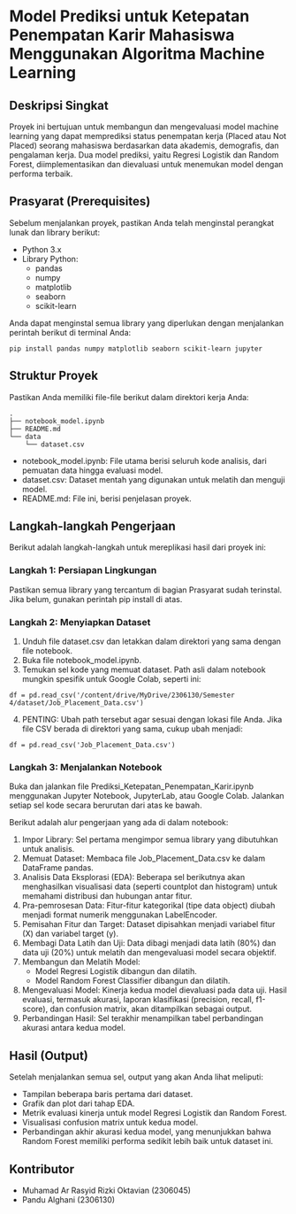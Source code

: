 # Model Prediksi untuk Ketepatan Penempatan Karir Mahasiswa Menggunakan Algoritma Machine Learning

## Deskripsi Singkat
Proyek ini bertujuan untuk membangun dan mengevaluasi model machine learning yang dapat memprediksi status penempatan kerja (Placed atau Not Placed) seorang mahasiswa berdasarkan data akademis, demografis, dan pengalaman kerja. Dua model prediksi, yaitu Regresi Logistik dan Random Forest, diimplementasikan dan dievaluasi untuk menemukan model dengan performa terbaik.

## Prasyarat (Prerequisites)
Sebelum menjalankan proyek, pastikan Anda telah menginstal perangkat lunak dan library berikut:
- Python 3.x
- Library Python:
  - pandas
  - numpy
  - matplotlib
  - seaborn
  - scikit-learn

Anda dapat menginstal semua library yang diperlukan dengan menjalankan perintah berikut di terminal Anda:
```
pip install pandas numpy matplotlib seaborn scikit-learn jupyter
```

## Struktur Proyek
Pastikan Anda memiliki file-file berikut dalam direktori kerja Anda:
```
.
├── notebook_model.ipynb
├── README.md
└── data
    └── dataset.csv
```
- notebook_model.ipynb: File utama berisi seluruh kode analisis, dari pemuatan data hingga evaluasi model.
- dataset.csv: Dataset mentah yang digunakan untuk melatih dan menguji model.
- README.md: File ini, berisi penjelasan proyek.

## Langkah-langkah Pengerjaan
Berikut adalah langkah-langkah untuk mereplikasi hasil dari proyek ini:

### Langkah 1: Persiapan Lingkungan
Pastikan semua library yang tercantum di bagian Prasyarat sudah terinstal. Jika belum, gunakan perintah pip install di atas.

### Langkah 2: Menyiapkan Dataset
1. Unduh file dataset.csv dan letakkan dalam direktori yang sama dengan file notebook.
2. Buka file notebook_model.ipynb.
3. Temukan sel kode yang memuat dataset. Path asli dalam notebook mungkin spesifik untuk Google Colab, seperti ini:
```
df = pd.read_csv('/content/drive/MyDrive/2306130/Semester 4/dataset/Job_Placement_Data.csv')
```
4. PENTING: Ubah path tersebut agar sesuai dengan lokasi file Anda. Jika file CSV berada di direktori yang sama, cukup ubah menjadi:
```
df = pd.read_csv('Job_Placement_Data.csv')
```

### Langkah 3: Menjalankan Notebook
Buka dan jalankan file Prediksi_Ketepatan_Penempatan_Karir.ipynb menggunakan Jupyter Notebook, JupyterLab, atau Google Colab. Jalankan setiap sel kode secara berurutan dari atas ke bawah.

Berikut adalah alur pengerjaan yang ada di dalam notebook:

1. Impor Library: Sel pertama mengimpor semua library yang dibutuhkan untuk analisis.
2. Memuat Dataset: Membaca file Job_Placement_Data.csv ke dalam DataFrame pandas.
3. Analisis Data Eksplorasi (EDA): Beberapa sel berikutnya akan menghasilkan visualisasi data (seperti countplot dan histogram) untuk memahami distribusi dan hubungan antar fitur.
4. Pra-pemrosesan Data: Fitur-fitur kategorikal (tipe data object) diubah menjadi format numerik menggunakan LabelEncoder.
5. Pemisahan Fitur dan Target: Dataset dipisahkan menjadi variabel fitur (X) dan variabel target (y).
6. Membagi Data Latih dan Uji: Data dibagi menjadi data latih (80%) dan data uji (20%) untuk melatih dan mengevaluasi model secara objektif.
7. Membangun dan Melatih Model:
    - Model Regresi Logistik dibangun dan dilatih.
    - Model Random Forest Classifier dibangun dan dilatih.
8. Mengevaluasi Model: Kinerja kedua model dievaluasi pada data uji. Hasil evaluasi, termasuk akurasi, laporan klasifikasi (precision, recall, f1-score), dan confusion matrix, akan ditampilkan sebagai output.
9. Perbandingan Hasil: Sel terakhir menampilkan tabel perbandingan akurasi antara kedua model.

## Hasil (Output)
Setelah menjalankan semua sel, output yang akan Anda lihat meliputi:
- Tampilan beberapa baris pertama dari dataset.
- Grafik dan plot dari tahap EDA.
- Metrik evaluasi kinerja untuk model Regresi Logistik dan Random Forest.
- Visualisasi confusion matrix untuk kedua model.
- Perbandingan akhir akurasi kedua model, yang menunjukkan bahwa Random Forest memiliki performa sedikit lebih baik untuk dataset ini.

## Kontributor
- Muhamad Ar Rasyid Rizki Oktavian (2306045)
- Pandu Alghani (2306130)
